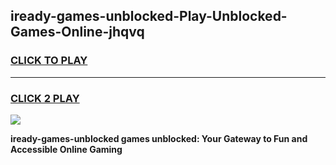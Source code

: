 
## iready-games-unblocked-Play-Unblocked-Games-Online-jhqvq
<h3>
<a href="https://premium76.site?title=iready-games-unblocked&ref=25A">CLICK TO PLAY</a></h3>
<hr>

<h3>
<a href="https://premium76.site?title=iready-games-unblocked&ref=25A">CLICK 2 PLAY</a>
  
</h3>

<a href="https://premium76.site?title=iready-games-unblocked&ref=25A"><img src="https://clearcache.store/games.png"></a>


**iready-games-unblocked games unblocked: Your Gateway to Fun and Accessible Online Gaming**
